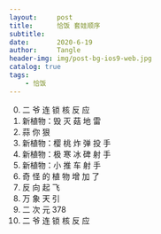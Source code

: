 ```yaml
---
layout:     post
title:      恰饭 套娃顺序
subtitle:   
date:       2020-6-19
author:     Tangle
header-img: img/post-bg-ios9-web.jpg
catalog: true
tags:
    - 恰饭
---
```


0. 二 爷 连 锁 核 反 应
0. 新植物：毁 灭 菇 地 雷
0. 蒜 你 狠
0. 新植物：樱 桃 炸 弹 投 手
0. 新植物：极 寒 冰 碑 射 手
0. 新植物：小 推 车 射 手
0. 奇 怪 的 植 物 增 加 了
0. 反 向 起 飞
0. 万 象 天 引
0. 二 次 元 378
0. 二 爷 连 锁 核 反 应
